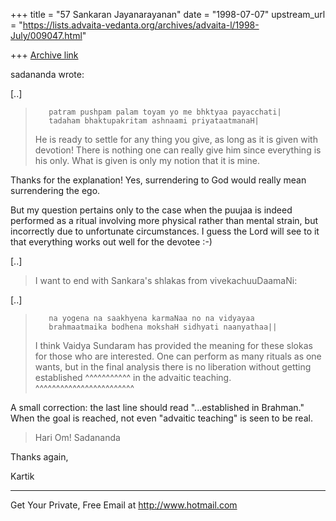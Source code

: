 +++
title = "57 Sankaran Jayanarayanan"
date = "1998-07-07"
upstream_url = "https://lists.advaita-vedanta.org/archives/advaita-l/1998-July/009047.html"

+++
[Archive link](https://lists.advaita-vedanta.org/archives/advaita-l/1998-July/009047.html)

sadananda <sada at ANVIL.NRL.NAVY.MIL> wrote:

[..]

>        patram pushpam palam toyam yo me bhktyaa payacchati|
>        tadaham bhaktupakritam ashnaami priyataatmanaH|
>He is ready to settle for any thing you give, as long as it is given
with
>devotion! There is nothing one can really give him since everything is
his
>only.  What is given is only my notion that it is mine.
>

Thanks for the explanation! Yes, surrendering to God would really mean
surrendering the ego.

But my question pertains only to the case when the puujaa is indeed
performed as a ritual involving more physical rather than mental strain,
but incorrectly due to unfortunate circumstances. I guess the Lord will
see to it that everything works out well for the devotee :-)

[..]

> I want to end with Sankara's shlakas from vivekachuuDaamaNi:

[..]

>        na yogena na saakhyena karmaNaa no na vidyayaa
>        brahmaatmaika bodhena mokshaH sidhyati naanyathaa||
>
>I think Vaidya Sundaram has provided the meaning for these slokas for
those
>who are interested. One can perform as many rituals as one wants, but
in
>the final analysis there is no liberation without getting established
                                                           ^^^^^^^^^^^
> in the advaitic teaching.
  ^^^^^^^^^^^^^^^^^^^^^^^^

A small correction: the last line should read "...established in
Brahman." When the goal is reached, not even "advaitic teaching" is seen
to be real.

>Hari Om!
>Sadananda
>

Thanks again,

Kartik

______________________________________________________
Get Your Private, Free Email at http://www.hotmail.com

